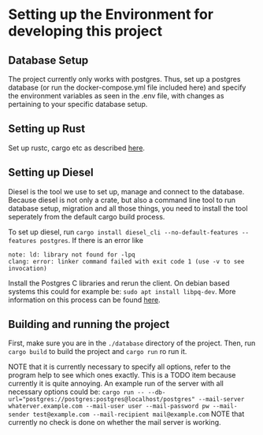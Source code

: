 # Setting up the Environment for developing this project
## Database Setup
The project currently only works with postgres. Thus, set up a postgres database (or run the docker-compose.yml file included here)  and specify the environment variables as seen in the .env file, with changes as pertaining to your specific database setup.

## Setting up Rust
Set up rustc, cargo etc as described [here](https://rustup.rs/).

## Setting up Diesel
Diesel is the tool we use to set up, manage and connect to the database.
Because diesel is not only a crate, but also a command line tool to run database setup, migration and all those things, you need to install the tool seperately from the
default cargo build process.

To set up diesel, run `cargo install diesel_cli --no-default-features --features postgres`. If there is an error like 
```
note: ld: library not found for -lpq
clang: error: linker command failed with exit code 1 (use -v to see invocation)
```
Install the Postgres C libraries and rerun the client. On debian based systems this could for example be: `sudo apt install libpq-dev`.
More information on this process can be found [here](https://diesel.rs/guides/getting-started).


## Building and running the project
First, make sure you are in the `./database` directory of the project.
Then, run `cargo build` to build the project and `cargo run` ro run it.

NOTE that it is currently necessary to specify all options, refer to the program help to see which ones exactly. This is a TODO item because currently it is quite annoying.
An example run of the server with all necessary options could be:
`cargo run -- --db-url="postgres://postgres:postgres@localhost/postgres" --mail-server whaterver.example.com --mail-user user --mail-password pw --mail-sender test@example.com --mail-recipient mail@example.com`
NOTE that currently no check is done on whether the mail server is working.